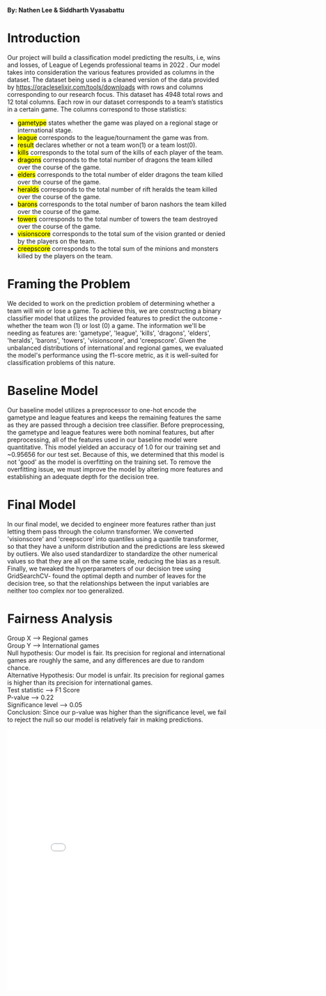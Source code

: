**By: Nathen Lee & Siddharth Vyasabattu**
# Introduction
Our project will build a classification model predicting the results, i.e, wins and losses, of  League of Legends professional teams in 2022 . Our model takes into consideration the various features provided as columns in the dataset. The dataset being used is a cleaned version of the data provided by https://oracleselixir.com/tools/downloads with rows and columns corresponding to our research focus. This dataset has 4948 total rows and 12 total columns. Each row in our dataset corresponds to a team’s statistics in a certain game.
The columns correspond to those statistics:
- <mark>gametype</mark> states whether the game was played on a regional stage or international stage. 
- <mark>league</mark> corresponds to the league/tournament the game was from.
- <mark>result</mark> declares whether or not a team won(1) or a team lost(0).
- <mark>kills</mark> corresponds to the total sum of the kills of each player of the team. 
- <mark>dragons</mark> corresponds to the total number of dragons the team killed over the course of the game.
- <mark>elders</mark> corresponds to the total number of elder dragons the team killed over the course of the game.
- <mark>heralds</mark> corresponds to the total number of rift heralds the team killed over the course of the game.
- <mark>barons</mark> corresponds to the total number of baron nashors the team killed over the course of the game.
- <mark>towers</mark> corresponds to the total number of towers the team destroyed over the course of the game.
- <mark>visionscore</mark> corresponds to the total sum of the vision granted or denied by the players on the team. 
- <mark>creepscore</mark> corresponds to the total sum of the minions and monsters killed by the players on the team.

# Framing the Problem 
We decided to work on the prediction problem of determining whether a team will win or lose a game. To achieve this, we are constructing a binary classifier model that utilizes the provided features to predict the outcome - whether the team won (1) or lost (0) a game. The information we'll be needing as features are: 'gametype', 'league', 'kills', 'dragons', 'elders', 'heralds', 'barons', 'towers', 'visionscore', and 'creepscore'. Given the unbalanced distributions of international and regional games, we evaluated the model's performance using the f1-score metric, as it is well-suited for classification problems of this nature.

# Baseline Model
Our baseline model utilizes a preprocessor to one-hot encode the gametype and league features and keeps the remaining features the same as they are passed through a decision tree classifier. Before preprocessing, the gametype and league features were both nominal features, but after preprocessing, all of the features used in our baseline model were quantitative. This model yielded an accuracy of 1.0 for our training set and ~0.95656 for our test set. Because of this, we determined that this model is not 'good' as the model is overfitting on the training set. To remove the overfitting issue, we must improve the model by altering more features and establishing an adequate depth for the decision tree.


# Final Model
In our final model, we decided to engineer more features rather than just letting them pass through the column transformer. We converted 'visionscore' and 'creepscore' into quantiles using a quantile transformer, so that they have a uniform distribution and the predictions are less skewed by outliers. We also used standardizer to standardize the other numerical values so that they are all on the same scale, reducing the bias as a result. Finally, we tweaked the hyperparameters of our decision tree using GridSearchCV- found the optimal depth and number of leaves for the decision tree, so that the relationships between the input variables are neither too complex nor too generalized. 

# Fairness Analysis
Group X --> Regional games
<br>Group Y --> International games
<br>Null hypothesis: Our model is fair. Its precision for regional and international games are roughly the same, and any differences are due to random chance.
<br>Alternative Hypothesis: Our model is unfair. Its precision for regional games is higher than its precision for international games.
<br>Test statistic --> F1 Score
<br>P-value --> 0.22
<br>Significance level --> 0.05
<br>Conclusion: Since our p-value was higher than the significance level, we fail to reject the null so our model is relatively fair in making predictions.
<iframe src="assets/f1-score.html" width=800 height=600 frameBorder=0></iframe>
